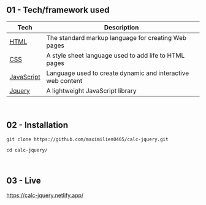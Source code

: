 ## 01 - Tech/framework used

| Tech                                                      | Description                                                         |
| --------------------------------------------------------- | ------------------------------------------------------------------- |
| [HTML](https://developer.mozilla.org/fr/docs/Web/HTML)    | The standard markup language for creating Web pages                 |
| [CSS](https://developer.mozilla.org/fr/docs/Web/CSS)      | A style sheet language used to add life to HTML pages                |
| [JavaScript](https://developer.mozilla.org/fr/docs/Web/JavaScript) | Language used to create dynamic and interactive web content         |
| [Jquery](https://jquery.com/)                            | A lightweight JavaScript library         |

<br>

## 02 - Installation

```
git clone https://github.com/maximilien0405/calc-jquery.git

cd calc-jquery/
```

<br>

## 03 - Live

https://calc-jquery.netlify.app/
